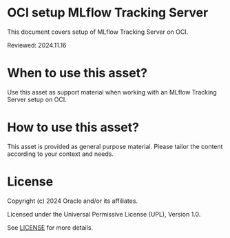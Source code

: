 # OCI setup MLflow Tracking Server
 
This document covers setup of MLflow Tracking Server on OCI.

Reviewed: 2024.11.16
 

# When to use this asset?

Use this asset as support material when working with an MLflow Tracking Server setup on OCI.


# How to use this asset?

This asset is provided as general purpose material. Please tailor the content according to your context and needs.


# License
 
Copyright (c) 2024 Oracle and/or its affiliates.
 
Licensed under the Universal Permissive License (UPL), Version 1.0.
 
See [LICENSE](https://github.com/oracle-devrel/technology-engineering/blob/main/LICENSE) for more details.

